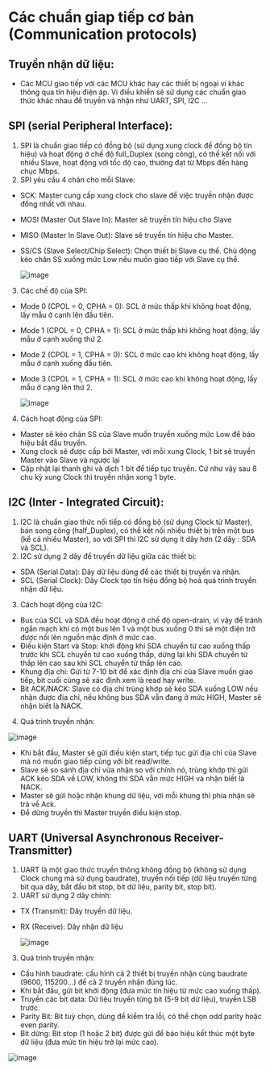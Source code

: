 # Các chuẩn giap tiếp cơ bản (Communication protocols)
## Truyền nhận dữ liệu:
- Các MCU giao tiếp với các MCU khác hay các thiết bị ngoại vi khác thông qua tín hiệu điện áp. Vi điều khiển sẽ sử dụng các chuẩn giao thức khác nhau để truyền và nhận như UART, SPI, I2C ...
## SPI (serial Peripheral Interface):
1. SPI là chuẩn giao tiếp có đồng bộ (sử dụng xung clock để đồng bộ tín hiệu) và hoạt động ở chế độ full_Duplex (song công), có thể kết nối với nhiều Slave, hoạt động với tốc độ cao, thường đạt từ Mbps đến hàng chục Mbps.
2. SPI yêu cầu 4 chân cho mỗi Slave:
- SCK: Master cung cấp xung clock cho slave để việc truyền nhận được đồng nhất với nhau.
- MOSI (Master Out Slave In): Master sẽ truyền tín hiệu cho Slave
- MISO (Master In Slave Out): Slave sẽ truyền tín hiệu cho Master.
- SS/CS (Slave Select/Chip Select): Chọn thiết bị Slave cụ thể. Chủ động kéo chân SS xuống mức Low nếu muốn giao tiếp với Slave cụ thể.

  ![image](https://github.com/user-attachments/assets/d274c482-be62-4560-aef4-7d9d199367af)

3. Các chế độ của SPI:
- Mode 0 (CPOL = 0, CPHA = 0): SCL ở mức thấp khi không hoạt động, lấy mẫu ở cạnh lên đầu tiên.
- Mode 1 (CPOL = 0, CPHA = 1): SCL ở mức thấp khi không hoạt động, lấy mẫu ở cạnh xuống thứ 2.
- Mode 2 (CPOL = 1, CPHA = 0): SCL ở mức cao khi không hoạt động, lấy mẫu ở cạnh xuống đầu tiên.
- Mode 3 (CPOL = 1, CPHA = 1): SCL ở mức cao khi không hoạt động, lấy mẫu ở cạng lên thứ 2.

  ![image](https://github.com/user-attachments/assets/dd954117-1ce5-4721-a85f-d308b98eaf56)

4. Cách hoạt động của SPI:
- Master sẽ kéo chân SS của Slave muốn truyền xuống mức Low để báo hiệu bắt đầu truyền.
- Xung clock sẽ được cấp bởi Master, với mỗi xung Clock, 1 bit sẽ truyền Master vào Slave và ngược lại
- Cập nhật lại thanh ghi và dịch 1 bit để tiếp tục truyền. Cứ như vậy sau 8 chu kỳ xung Clock thì truyền nhận xong 1 byte.
## I2C (Inter - Integrated Circuit):
1. I2C là chuẩn giao thức nối tiếp có đồng bộ (sử dụng Clock từ Master), bán song công (half_Duplex), có thể kết nối nhiều thiết bị trên một bus (kể cả nhiều Master), so với SPI thì I2C sử dụng ít dây hơn (2 dây : SDA và SCL).
2. I2C sử dụng 2 dây để truyền dữ liệu giữa các thiết bị:
- SDA (Serial Data): Dây dữ liệu dùng để các thiết bị truyền và nhận.
- SCL (Serial Clock): Dây Clock tạo tín hiệu đồng bộ hoá quá trình truyền nhận dữ liệu.
3. Cách hoạt động của I2C:
- Bus của SCL và SDA đều hoạt động ở chế độ open-drain, vì vậy để tránh ngắn mạch khi có một bus lên 1 và một bus xuống 0 thì sẽ một điện trở được nối lên nguồn mặc định ở mức cao.
- Điều kiện Start và Stop: khởi động khi SDA chuyển từ cao xuống thấp trước khi SCL chuyển từ cao xuống thấp, dừng lại khi SDA chuyển từ thấp lên cao sau khi SCL chuyển từ thấp lên cao.
- Khung địa chỉ: Gửi từ 7-10 bit để xác định địa chỉ của Slave muốn giao tiếp, bit cuối cùng sẽ xác định xem là read hay write.
- Bit ACK/NACK: Slave có địa chỉ trùng khớp sẽ kéo SDA xuống LOW nếu nhận được địa chỉ, nếu không bus SDA vẫn đang ở mức HIGH, Master sẽ nhận biết là NACK.
4. Quá trình truyền nhận:

  ![image](https://github.com/user-attachments/assets/e54d2e5e-f37a-442e-a759-d9f00fbe2201)

- Khi bắt đầu, Master sẽ gửi điều kiện start, tiếp tục gửi địa chỉ của Slave mà nó muốn giao tiếp cùng với bit read/write.
- Slave sẽ so sánh địa chỉ vừa nhận so với chính nó, trùng khớp thì gửi ACK kéo SDA về LOW, không thì SDA vẫn mức HIGH và nhận biết là NACK.
- Master sẽ gửi hoặc nhận khung dữ liệu, với mỗi khung thì phía nhận sẽ trả về Ack.
- Để dừng truyền thì Master truyền điều kiện stop.
## UART (Universal Asynchronous Receiver-Transmitter)
1. UART là một giao thức truyền thông không đồng bộ (không sử dụng Clock chung mà sử dụng baudrate), truyền nối tiếp (dữ liệu truyền từng bit qua dây, bắt đầu bit stop, bit dữ liệu, parity bit, stop bit).
2. UART sử dụng 2 dây chính:
- TX (Transmit): Dây truyền dữ liệu.
- RX (Receive): Dây nhận dữ liệu
  
  ![image](https://github.com/user-attachments/assets/0dc7c929-63cb-44e6-8da4-c5a3bf81a4d7)

3. Quá trình truyền nhận:
- Cấu hình baudrate: cấu hình cả 2 thiết bị truyền nhận cùng baudrate (9600, 115200...) để cả 2 truyền nhận đúng lúc.
- Khi bắt đầu, gửi bit khởi động (đưa mức tín hiệu từ mức cao xuống thấp).
- Truyền các bit data: Dữ liệu truyền từng bit (5-9 bit dữ liệu), truyền LSB trước.
- Parity Bit: Bit tuỳ chọn, dùng để kiểm tra lỗi, có thể chọn odd parity hoặc even parity.
- Bit dừng: Bit stop (1 hoặc 2 bit) được gửi để báo hiệu kết thúc một byte dữ liệu (đưa mức tín hiệu trở lại mức cao).

![image](https://github.com/user-attachments/assets/7ec973a7-1a7d-4956-9039-2080c5b2a0ce)

